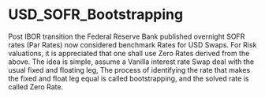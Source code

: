 # USD_SOFR_Bootstrapping
Post IBOR transition the Federal Reserve Bank published overnight SOFR rates (Par Rates) now considered benchmark Rates for USD Swaps. For Risk valuations, it is appreciated that one shall use Zero Rates derived from the above.
The idea is simple, assume a Vanilla interest rate Swap deal with the usual fixed and floating leg, The process of identifying the rate that makes the fixed and float leg equal is called bootstrapping, and the solved rate is called Zero Rate.
